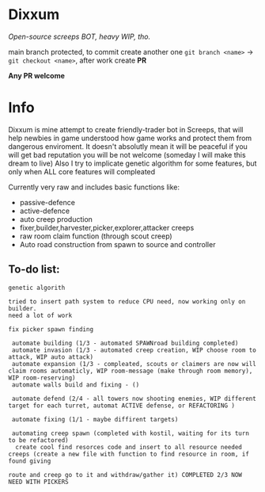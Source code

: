 # Dixxum
*Open-source screeps BOT, heavy WIP, tho.*

main branch protected, to commit create another one ```git branch <name>``` -> ```git checkout <name>```, after work create **PR**

**Any PR welcome**

# Info
Dixxum is mine attempt to create friendly-trader bot in Screeps, that will help newbies in game understood how game works and protect them from dangerous enviroment.
It doesn't absolutly mean it will be peaceful if you will get bad reputation you will be not welcome (someday I will make this dream to live)
Also I try to implicate genetic algorithm for some features, but only when ALL core features will compleated

Currently very raw and includes basic functions like:
* passive-defence
* active-defence
* auto creep production
* fixer,builder,harvester,picker,explorer,attacker creeps
* raw room claim function (through scout creep)
* Auto road construction from spawn to source and controller


To-do list:
--
    genetic algorith

    tried to insert path system to reduce CPU need, now working only on builder.
    need a lot of work
    
    fix picker spawn finding

     automate building (1/3 - automated SPAWNroad building completed)
     automate invasion (1/3 - automated creep creation, WIP choose room to attack, WIP auto attack)
     automate expansion (1/3 - compleated, scouts or claimers are now will claim rooms automaticly, WIP room-message (make through room memory), WIP room-reserving)
     automate walls build and fixing - ()

     automate defend (2/4 - all towers now shooting enemies, WIP different target for each turret, automat ACTIVE defense, or REFACTORING )

     automate fixing (1/1 - maybe diffirent targets)

     automating creep spawn (completed with kostil, waiting for its turn to be refactored)
      create cool find resorces code and insert to all resource needed creeps (create a new file with function to find resource in room, if found giving
                                                                              route and creep go to it and withdraw/gather it) COMPLETED 2/3 NOW NEED WITH PICKERS


